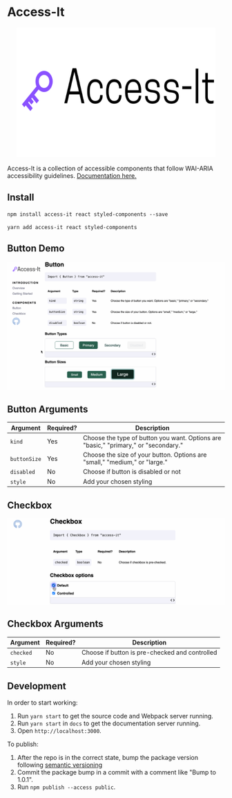 # Access-It

<p align="center">
  <img width="460" height="300" src="./logo.svg">
</p>

Access-It is a collection of accessible components that follow WAI-ARIA accessibility guidelines. [Documentation here.](https://sandylcruz.github.io/access-it/)

## Install

```
npm install access-it react styled-components --save
```

```
yarn add access-it react styled-components
```

## Button Demo

![buttonDemo](button_demo9.gif)

## Button Arguments

| Argument     | Required? | Description                                                                         |
| ------------ | --------- | ----------------------------------------------------------------------------------- |
| `kind `      | Yes       | Choose the type of button you want. Options are "basic," "primary," or "secondary." |
| `buttonSize` | Yes       | Choose the size of your button. Options are "small," "medium," or "large."          |
| `disabled`   | No        | Choose if button is disabled or not                                                 |
| `style`      | No        | Add your chosen styling                                                             |

## Checkbox

![checkboxdemo](checkbox_demo2.gif)

## Checkbox Arguments

| Argument   | Required? | Description                                    |
| ---------- | --------- | ---------------------------------------------- |
| `checked ` | No        | Choose if button is pre-checked and controlled |
| `style`    | No        | Add your chosen styling                        |

## Development

In order to start working:

1. Run `yarn start` to get the source code and Webpack server running.
2. Run `yarn start` in `docs` to get the documentation server running.
3. Open `http://localhost:3000`.

To publish:

1. After the repo is in the correct state, bump the package version following [semantic versioning](https://semver.org/)
2. Commit the package bump in a commit with a comment like "Bump to 1.0.1".
3. Run `npm publish --access public`.
